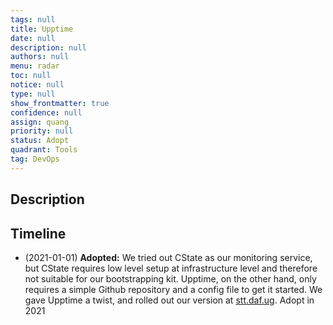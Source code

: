 ```yaml
---
tags: null
title: Upptime
date: null
description: null
authors: null
menu: radar
toc: null
notice: null
type: null
show_frontmatter: true
confidence: null
assign: quang
priority: null
status: Adopt
quadrant: Tools
tag: DevOps
---
```


## Description


## Timeline

* (2021-01-01) **Adopted:** We tried out CState as our monitoring service, but CState requires low level setup at infrastructure level and therefore not suitable for our bootstrapping kit. Upptime, on the other hand, only requires a simple Github repository and a config file to get it started. We gave Upptime a twist, and rolled out our version at [stt.daf.ug](http://stt.daf.ug/). Adopt in 2021